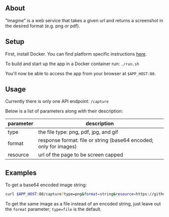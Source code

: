 ## About

"Imagine" is a web service that takes a given url and returns a screenshot in the desired format (e.g. png or pdf).

## Setup

First, install Docker. You can find platform specific instructions [here](https://docs.docker.com/engine/installation/).

To build and start up the app in a Docker container run: `./run.sh`

You'll now be able to access the app from your browser at `$APP_HOST:80`.

## Usage

Currently there is only one API endpoint: `/capture`

Below is a list of parameters along with their description:

|**parameter** | **description** |
| ------------ | --------------- |
| type         | the file type: png, pdf, jpg, and gif|
| format       | response format: file or string (base64 encoded; only for images)|
| resource     | url of the page to be screen capped |


## Examples

To get a base64 encoded image string:
```bash
curl $APP_HOST:80/capture?type=png&format=string&resource=https://github.com
```

To get the same image as a file instead of an encoded string, just leave out the `format` parameter; `type=file` is the default.
